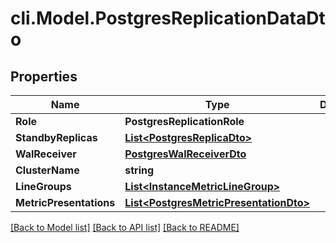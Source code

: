 # cli.Model.PostgresReplicationDataDto

## Properties

Name | Type | Description | Notes
------------ | ------------- | ------------- | -------------
**Role** | **PostgresReplicationRole** |  | [optional] 
**StandbyReplicas** | [**List&lt;PostgresReplicaDto&gt;**](PostgresReplicaDto.md) |  | [optional] 
**WalReceiver** | [**PostgresWalReceiverDto**](PostgresWalReceiverDto.md) |  | [optional] 
**ClusterName** | **string** |  | [optional] 
**LineGroups** | [**List&lt;InstanceMetricLineGroup&gt;**](InstanceMetricLineGroup.md) |  | [optional] 
**MetricPresentations** | [**List&lt;PostgresMetricPresentationDto&gt;**](PostgresMetricPresentationDto.md) |  | [optional] 

[[Back to Model list]](../README.md#documentation-for-models) [[Back to API list]](../README.md#documentation-for-api-endpoints) [[Back to README]](../README.md)


